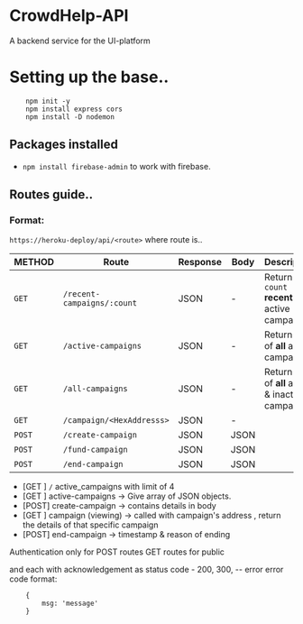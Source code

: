 # CrowdHelp-API

A backend service for the UI-platform

# Setting up the base..

```
    npm init -y
    npm install express cors
    npm install -D nodemon
```

## Packages installed

- `npm install firebase-admin` to work with firebase.

## Routes guide..

### Format:

`https://heroku-deploy/api/<route>`
where route is..

| METHOD | Route                      | Response | Body | Description                                        |
| ------ | -------------------------- | -------- | ---- | -------------------------------------------------- |
| `GET`  | `/recent-campaigns/:count` | JSON     | -    | Return `count` **recent** active campaigns.        |
| `GET`  | `/active-campaigns`        | JSON     | -    | Return list of **all** active campaigns            |
| `GET`  | `/all-campaigns`           | JSON     | -    | Return list of **all** active & inactive campaigns |
| `GET`  | `/campaign/<HexAddresss>`  | JSON     | -    |                                                    |
| `POST` | `/create-campaign`         | JSON     | JSON |                                                    |
| `POST` | `/fund-campaign`           | JSON     | JSON |                                                    |
| `POST` | `/end-campaign`            | JSON     | JSON |                                                    |

- [GET ] `/` active_campaigns with limit of 4
- [GET ] active-campaigns -> Give array of JSON objects.
- [POST] create-campaign -> contains details in body
- [GET ] campaign (viewing) -> called with campaign's address , return the details of that specific campaign
- [POST] end-campaign -> timestamp & reason of ending

Authentication only for POST routes
GET routes for public

and each with acknowledgement as
status code - 200, 300, -- error error code
format:

```
    {
        msg: 'message'
    }
```
